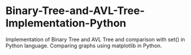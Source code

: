 # Binary-Tree-and-AVL-Tree-Implementation-Python
Implementation of Binary Tree and AVL Tree and comparison with set() in Python language. Comparing graphs using matplotlib in Python.
